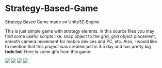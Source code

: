 # Strategy-Based-Game
Strategy Based Game made on Unity3D Engine

This is just simple game with strategy elemnts. In this source files you may find some useful scripts like: snap object to the grid, grid object placement, smooth camera movement for mobile devices and PC, etc. Also, I would like to mention that this project was created just in 3.5 day and has pretty big **todo list**.
Here is some gifs from this game:

<img src="https://image.ibb.co/g06hev/Menu.gif">

<img src="https://image.ibb.co/d2wtma/Smooth_Camera.gif">

<img src="https://image.ibb.co/euP2ev/Scroll_Meu.gif">

<img src="https://image.ibb.co/j1jeRa/Grid_Snapping.gif">
